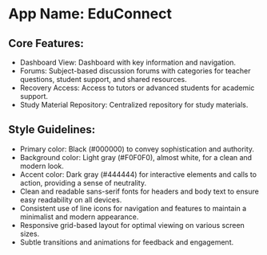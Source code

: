 # **App Name**: EduConnect

## Core Features:

- Dashboard View: Dashboard with key information and navigation.
- Forums: Subject-based discussion forums with categories for teacher questions, student support, and shared resources.
- Recovery Access: Access to tutors or advanced students for academic support.
- Study Material Repository: Centralized repository for study materials.

## Style Guidelines:

- Primary color: Black (#000000) to convey sophistication and authority.
- Background color: Light gray (#F0F0F0), almost white, for a clean and modern look.
- Accent color: Dark gray (#444444) for interactive elements and calls to action, providing a sense of neutrality.
- Clean and readable sans-serif fonts for headers and body text to ensure easy readability on all devices.
- Consistent use of line icons for navigation and features to maintain a minimalist and modern appearance.
- Responsive grid-based layout for optimal viewing on various screen sizes.
- Subtle transitions and animations for feedback and engagement.